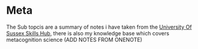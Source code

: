 # Meta

The Sub topcis are a summary of notes i have taken from the [University Of Sussex Skills Hub](http://www.sussex.ac.uk/skillshub/), there is also my knowledge base which covers metacognition science \(ADD NOTES FROM ONENOTE\)

